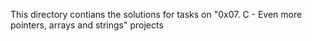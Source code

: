 This directory contians the solutions for tasks on "0x07. C - Even more pointers, arrays and strings" projects
